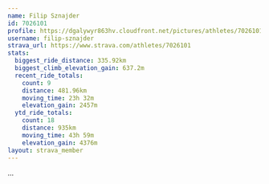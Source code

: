 ```yaml
---
name: Filip Sznajder
id: 7026101
profile: https://dgalywyr863hv.cloudfront.net/pictures/athletes/7026101/2123836/17/large.jpg
username: filip-sznajder
strava_url: https://www.strava.com/athletes/7026101
stats:
  biggest_ride_distance: 335.92km
  biggest_climb_elevation_gain: 637.2m
  recent_ride_totals:
    count: 9
    distance: 481.96km
    moving_time: 23h 32m
    elevation_gain: 2457m
  ytd_ride_totals:
    count: 18
    distance: 935km
    moving_time: 43h 59m
    elevation_gain: 4376m
layout: strava_member
--- 
```

...
